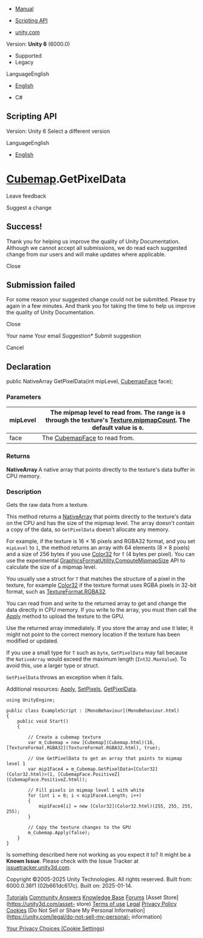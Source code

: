 [ ]()

  * [Manual](../Manual/index.html)
  * [Scripting API](../ScriptReference/index.html)

  * [unity.com](https://unity.com/)

Version: **Unity 6** (6000.0)

  * Supported
  * Legacy

LanguageEnglish

  * [English]()

  * C#

[ ](https://docs.unity3d.com)

## Scripting API

Version: Unity 6 Select a different version

LanguageEnglish

  * [English]()

#  [Cubemap](Cubemap.html).GetPixelData

Leave feedback

Suggest a change

## Success!

Thank you for helping us improve the quality of Unity Documentation. Although
we cannot accept all submissions, we do read each suggested change from our
users and will make updates where applicable.

Close

## Submission failed

For some reason your suggested change could not be submitted. Please <a>try
again</a> in a few minutes. And thank you for taking the time to help us
improve the quality of Unity Documentation.

Close

Your name Your email Suggestion* Submit suggestion

Cancel

[ ]()

## Declaration

public NativeArray<T> GetPixelData(int mipLevel,
[CubemapFace](CubemapFace.html) face);

### Parameters

mipLevel | The mipmap level to read from. The range is `0` through the texture's [Texture.mipmapCount](Texture-mipmapCount.html). The default value is `0`.  
---|---  
face | The [CubemapFace](CubemapFace.html) to read from.  
  
### Returns

**NativeArray <T>** A native array that points directly to the texture's data
buffer in CPU memory.

### Description

Gets the raw data from a texture.

This method returns a [NativeArray<T0>](Unity.Collections.NativeArray_1.html)
that points directly to the texture's data on the CPU and has the size of the
mipmap level. The array doesn't contain a copy of the data, so `GetPixelData`
doesn't allocate any memory.  
  
For example, if the texture is 16 × 16 pixels and RGBA32 format, and you set
`mipLevel` to `1`, the method returns an array with 64 elements (8 × 8 pixels)
and a size of 256 bytes if you use [Color32](Color32.html) for `T` (4 bytes
per pixel). You can use the experimental
[GraphicsFormatUtility.ComputeMipmapSize](Experimental.Rendering.GraphicsFormatUtility.ComputeMipmapSize.html)
API to calculate the size of a mipmap level.  
  
You usually use a struct for `T` that matches the structure of a pixel in the
texture, for example [Color32](Color32.html) if the texture format uses RGBA
pixels in 32-bit format, such as
[TextureFormat.RGBA32](TextureFormat.RGBA32.html).  
  
You can read from and write to the returned array to get and change the data
directly in CPU memory. If you write to the array, you must then call the
[Apply](Cubemap.Apply.html) method to upload the texture to the GPU.  
  
Use the returned array immediately. If you store the array and use it later,
it might not point to the correct memory location if the texture has been
modified or updated.  
  
If you use a small type for `T` such as `byte`, `GetPixelData` may fail
because the `NativeArray` would exceed the maximum length (`Int32.MaxValue`).
To avoid this, use a larger type or struct.  
  
`GetPixelData` throws an exception when it fails.  
  
Additional resources: [Apply](Cubemap.Apply.html),
[SetPixels](Cubemap.SetPixels.html),
[GetPixelData](Cubemap.GetPixelData.html).

    
    
    using UnityEngine;  
      
    public class ExampleScript : [MonoBehaviour](MonoBehaviour.html)
    {
        public void Start()
        {  
      
            // Create a cubemap texture
            var m_Cubemap = new [Cubemap](Cubemap.html)(16, [TextureFormat.RGBA32](TextureFormat.RGBA32.html), true);  
      
            // Use GetPixelData to get an array that points to mipmap level 1
            var mip1Face4 = m_Cubemap.GetPixelData<[Color32](Color32.html)>(1, [CubemapFace.PositiveZ](CubemapFace.PositiveZ.html));  
      
            // Fill pixels in mipmap level 1 with white
            for (int i = 0; i < mip1Face4.Length; i++)
            {
                mip1Face4[i] = new [Color32](Color32.html)(255, 255, 255, 255);
            }  
      
            // Copy the texture changes to the GPU
            m_Cubemap.Apply(false);
        }
    }
    

Is something described here not working as you expect it to? It might be a
**Known Issue**. Please check with the Issue Tracker at
[issuetracker.unity3d.com](https://issuetracker.unity3d.com).

Copyright ©2005-2025 Unity Technologies. All rights reserved. Built from:
6000.0.36f1 (02b661dc617c). Built on: 2025-01-14.

[Tutorials](https://unity3d.com/learn) [Community
Answers](https://answers.unity3d.com) [Knowledge
Base](https://support.unity3d.com/hc/en-us)
[Forums](https://forum.unity3d.com) [Asset Store](https://unity3d.com/asset-
store) [Terms of use](https://docs.unity3d.com/Manual/TermsOfUse.html)
[Legal](https://unity.com/legal) [Privacy
Policy](https://unity.com/legal/privacy-policy)
[Cookies](https://unity.com/legal/cookie-policy) [Do Not Sell or Share My
Personal Information](https://unity.com/legal/do-not-sell-my-personal-
information)

[Your Privacy Choices (Cookie Settings)](javascript:void\(0\);)

